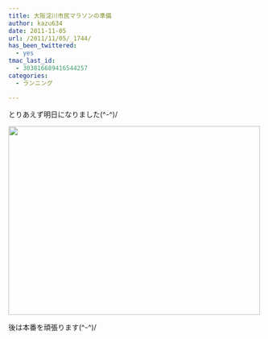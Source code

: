 ```yaml
---
title: 大阪淀川市民マラソンの準備
author: kazu634
date: 2011-11-05
url: /2011/11/05/_1744/
has_been_twittered:
  - yes
tmac_last_id:
  - 303816689416544257
categories:
  - ランニング

---
```

とりあえず明日になりました(^-^)/

<img alt="" src="http://blog.kazu634.com/wp-content/uploads/2011/11/slooProImg_20111105213240.jpg" width="500" height="375" class="slooProImg" />

後は本番を頑張ります(^-^)/